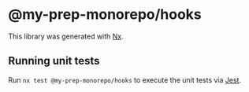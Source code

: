 # @my-prep-monorepo/hooks

This library was generated with [Nx](https://nx.dev).

## Running unit tests

Run `nx test @my-prep-monorepo/hooks` to execute the unit tests via [Jest](https://jestjs.io).
